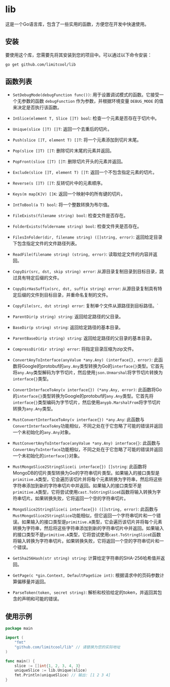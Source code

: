 # lib

这是一个Go语言库，包含了一些实用的函数，方便您在开发中快速使用。

## 安装

要使用这个库，您需要先将其安装到您的项目中。可以通过以下命令安装：

```bash
go get github.com/limitcool/lib
```

## 函数列表

- `SetDebugMode(debugFunction func())`: 用于设置调试模式的函数。它接受一个无参数的函数 `debugFunction` 作为参数，并根据环境变量 `DEBUG_MODE` 的值来决定是否执行该函数。
- `InSlice(element T, Slice []T) bool`: 检查一个元素是否存在于切片中。
- `Unique(slice []T) []T`: 返回一个去重后的切片。
- `Push(slice []T, element T) []T`: 将一个元素添加到切片末尾。
- `Pop(slice []T) []T`: 删除切片末尾的元素并返回。
- `PopFront(slice []T) []T`: 删除切片开头的元素并返回。
- `Exclude(slice []T, element T) []T`: 返回一个不包含指定元素的切片。
- `Reverse(s []T) []T`: 反转切片中的元素顺序。
- `Keys(m map[K]V) []K`: 返回一个映射中的所有键的切片。
- `IntToBool(a T) bool`: 将一个整数转换为布尔值。
- `FileExists(filename string) bool`: 检查文件是否存在。
- `FolderExists(foldername string) bool`: 检查文件夹是否存在。
- `FilesInFolder(dir, filename string) ([]string, error)`: 返回给定目录下包含指定文件的文件路径列表。
- `ReadFile(filename string) (string, error)`: 读取给定文件的内容并返回。
- `CopyDir(src, dst, skip string) error`: 从源目录复制目录到目标目录，跳过具有特定后缀的文件。
- `CopyDirHasSuffix(src, dst, suffix string) error`: 从源目录复制具有特定后缀的文件到目标目录，并重命名复制的文件。
- `CopyFile(src, dst string) error`: 复制单个文件从源路径到目标路径。`
- `ParentDir(p string) string`: 返回给定路径的父目录。
- `BaseDir(p string) string`: 返回给定路径的基本目录。
- `ParentBaseDir(p string) string`: 返回给定路径的父目录的基本目录。
- `CompressDir(dir string) error`: 将指定目录压缩为zip文件。
- `ConvertAnyToInterface(anyValue *any.Any) (interface{}, error)`: 此函数将Google的protobuf的`any.Any`类型转换为Go的`interface{}`类型。它首先将`any.Any`类型解码为字节切片，然后使用`json.Unmarshal`将字节切片转换为`interface{}`类型。
- `ConvertInterfaceToAny(v interface{}) (*any.Any, error)`: 此函数将Go的`interface{}`类型转换为Google的protobuf的`any.Any`类型。它首先将`interface{}`类型编码为字节切片，然后使用`anypb.MarshalFrom`将字节切片转换为`any.Any`类型。
- `MustConvertInterfaceToAny(v interface{}) *any.Any`: 此函数与`ConvertInterfaceToAny`功能相似，不同之处在于它忽略了可能的错误并返回一个未初始化的`any.Any`对象。
- `MustConvertAnyToInterface(anyValue *any.Any) interface{}`: 此函数与`ConvertAnyToInterface`功能相似，不同之处在于它忽略了可能的错误并返回一个未初始化的`interface{}`对象。
- `MustMongoSlice2StringSlice(i interface{}) []string`: 此函数将MongoDB的切片类型转换为Go的字符串切片类型。如果输入的接口类型是`primitive.A`类型，它会遍历该切片并将每个元素转换为字符串，然后将这些字符串添加到新的字符串切片中并返回。如果输入的接口类型不是`primitive.A`类型，它将尝试使用`cast.ToStringSliceE`函数将输入转换为字符串切片。如果转换失败，它将返回一个空的字符串切片。
- `MongoSlice2StringSlice(i interface{}) ([]string, error)`: 此函数与`MustMongoSlice2StringSlice`功能相似，但它返回一个字符串切片和一个错误。如果输入的接口类型是`primitive.A`类型，它会遍历该切片并将每个元素转换为字符串，然后将这些字符串添加到新的字符串切片中并返回。如果输入的接口类型不是`primitive.A`类型，它将尝试使用`cast.ToStringSliceE`函数将输入转换为字符串切片。如果转换失败，它将返回一个空的字符串切片和一个错误。
- `GetSha256Hash(str string) string`: 计算给定字符串的SHA-256哈希值并返回。
- `GetPage(c *gin.Context, DefaultPageSize int)`: 根据请求中的页码参数计算偏移量并返回。

- `ParseToken(token, secret string)`: 解析和校验给定的token，并返回其包含的声明和可能的错误。

## 使用示例

```go
package main

import (
    "fmt"
    "github.com/limitcool/lib" // 请替换为您的实际地址
)

func main() {
    slice := []int{1, 2, 3, 4, 3}
    uniqueSlice := lib.Unique(slice)
    fmt.Println(uniqueSlice) // 输出: [1 2 3 4]
}
